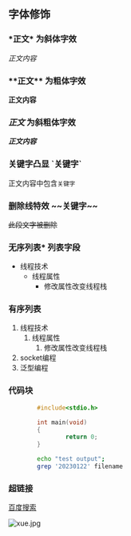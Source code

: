 ## 字体修饰
### \*正文\* 为斜体字效
*正文内容*

### \*\*正文\*\* 为粗体字效

**正文内容**

### ***正文*** 为斜粗体字效

***正文内容***

### 关键字凸显 \`关键字\`

正文内容中包含`关键字`

### 删除线特效 \~\~关键字\~\~

~~此段文字被删除~~

### 无序列表\* 列表字段

* 线程技术
  * 线程属性
    * 修改属性改变线程栈

### 有序列表
1. 线程技术
   1. 线程属性
      1. 修改属性改变线程栈
2. socket编程
3. 泛型编程
### 代码块

```c
        #include<stdio.h>

        int main(void)
        {
                return 0;
        }

```


```bash
        echo "test output";
        grep '20230122' filename
```

### 超链接
[百度搜索](https://www.baidu.com "点我就给你一嘴巴")

![xue.jpg](https://youke1.picui.cn/s1/2025/09/12/68c413785ac48.jpg)
